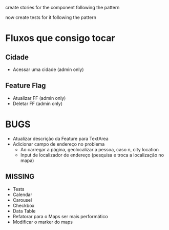 create stories for the component following the pattern

now create tests for it following the pattern

# Fluxos que consigo tocar

## Cidade
- Acessar uma cidade (admin only)

## Feature Flag
- Atualizar FF (admin only)
- Deletar FF (admin only)

# BUGS
- Atualizar descrição da Feature para TextArea
- Adicionar campo de endereço no problema
  - Ao carregar a página, geolocalizar a pessoa, caso n, city location
  - Input de localizador de endereço (pesquisa e troca a localização no mapa)

## MISSING

- Tests
- Calendar
- Carousel
- Checkbox
- Data Table
- Refatorar para o Maps ser mais performático
- Modificar o marker do maps
